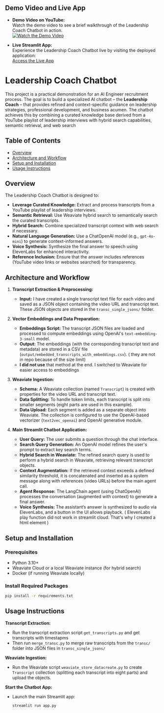 ## Demo Video and Live App

-   **Demo Video on YouTube:**  
    Watch the demo video to see a brief walkthrough of the Leadership Coach Chatbot in action.  
    [![Watch the Demo Video](https://img.youtube.com/vi/ez9Ra2uFikc/0.jpg)](https://www.youtube.com/watch?v=ez9Ra2uFikc)

-   **Live Streamlit App:**  
    Experience the Leadership Coach Chatbot live by visiting the deployed application:  
    [Access the Live App](https://omerozer-enocta.streamlit.app/)

# Leadership Coach Chatbot

This project is a practical demonstration for an AI Engineer recruitment process. The goal is to build a specialized AI chatbot – the **Leadership Coach** – that provides refined and context-specific guidance on leadership strategies, professional development, and business acumen. The chatbot achieves this by combining a curated knowledge base derived from a YouTube playlist of leadership interviews with hybrid search capabilities, semantic retrieval, and web search

## Table of Contents

-   [Overview](#overview)
-   [Architecture and Workflow](#architecture-and-workflow)
-   [Setup and Installation](#setup-and-installation)
-   [Usage Instructions](#usage-instructions)

## Overview

The Leadership Coach Chatbot is designed to:

-   **Leverage Curated Knowledge:** Extract and process transcripts from a YouTube playlist of leadership interviews.
-   **Semantic Retrieval:** Use Weaviate hybrid search to semantically search the curated transcripts.
-   **Hybrid Search:** Combine specialized transcript context with web search if necessary.
-   **Natural Language Generation:** Use a ChatOpenAI model (e.g., `gpt-4o-mini`) to generate context-informed answers.
-   **Voice Synthesis:** Synthesize the final answer to speech using ElevenLabs for enhanced interactivity.
-   **Reference Inclusion:** Ensure that the answer includes references (YouTube video links or websites searched) for transparency.

## Architecture and Workflow

1. **Transcript Extraction & Preprocessing:**

    - **Input:** I have created a single transcript text file for each video and saved as a JSON object containing the video URL and transcript text. These JSON objects are stored in the `transc_single_jsons/` folder.

2. **Vector Embeddings and Data Preparation:**

    - **Embeddings Script:** The transcript JSON files are loaded and processed to compute embeddings using OpenAI's `text-embedding-3-small` model.
    - **Output:** The embeddings (with the corresponding transcript text and metadata) are stored in a CSV file (`output/embedded_transcripts_with_embeddings.csv`). ( they are not in repo because of the size limit)
    - **I did not use** that method at the end. I switched to Weaviate for easier access to embeddings

3. **Weaviate Ingestion:**

    - **Schema:** A Weaviate collection (named `Transcript`) is created with properties for the video URL and transcript text.
    - **Data Splitting:** To handle token limits, each transcript is split into smaller segments (eight parts are used in this example).
    - **Data Upload:** Each segment is added as a separate object into Weaviate. The collection is configured to use the OpenAI-based vectorizer (`text2vec_openai`) and OpenAI generative module.

4. **Main Streamlit Chatbot Application:**
    - **User Query:** The user submits a question through the chat interface.
    - **Search Query Generation:** An OpenAI model refines the user's prompt to extract key search terms.
    - **Hybrid Search in Weaviate:** The refined search query is used to perform a hybrid search in Weaviate, retrieving relevant transcript objects.
    - **Context Augmentation:** If the retrieved context exceeds a defined similarity threshold, it is concatenated and inserted as a system message along with references (video URLs) before the main agent call.
    - **Agent Response:** The LangChain agent (using ChatOpenAI) processes the conversation (augmented with context) to generate a final answer.
    - **Voice Synthesis:** The assistant’s answer is synthesized to audio via ElevenLabs, and a button in the UI allows playback. ( ElevenLabs play function did not work in streamlit cloud. That's why I created a html element )

## Setup and Installation

### Prerequisites

-   Python 3.10+
-   Weaviate Cloud or a local Weaviate instance (for hybrid search)
-   Docker (if running Weaviate locally)

### Install Required Packages

```bash
pip install -r requirements.txt
```

## Usage Instructions

**Transcript Extraction:**

-   Run the transcript extraction script `get_transcripts.py` and get transcripts with timestapms
-   Then run `merge_transc.py` to merge raw transcripts from the `transc/` folder into JSON files in `transc_single_jsons/`

**Weaviate Ingestion:**

-   Run the Weaviate script `weaviate_store_datacreate.py` to create `Transcript` collection (splitting each transcript into eight parts) and upload the objects.

**Start the Chatbot App:**

-   Launch the main Streamlit app:

    ```bash
    streamlit run app.py
    ```
